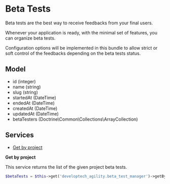 Beta Tests
=========

Beta tests are the best way to receive feedbacks from your final users.

Whenever your application is ready, with the minimal set of features, you can organize beta tests.

Configuration options will be implemented in this bundle to allow strict or soft control of the feedbacks depending on the beta tests status.

Model
-----

* id (integer)
* name (string)
* slug (string)
* startedAt (DateTime)
* endedAt (DateTime)
* createdAt (DateTime)
* updatedAt (DateTime)
* betaTesters (Doctrine\Common\Collections\ArrayCollection)

Services
--------

* [Get by project](#get-by-project)

**Get by project** <a name="get-by-project"></a>

This service returns the list of the given project beta tests.

```php
$betaTests = $this->get('developtech_agility.beta_test_manager')->getByProject($project);
```
